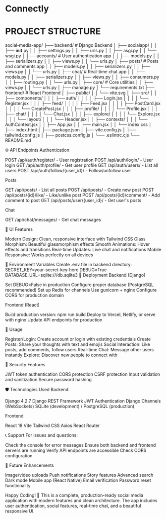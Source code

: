 # Connectly

# PROJECT STRUCTURE

social-media-app/
├── backend/                    # Django Backend
│   ├── socialapp/
│   │   ├── __init__.py
│   │   ├── settings.py
│   │   ├── urls.py
│   │   ├── asgi.py
│   │   └── wsgi.py
│   ├── accounts/               # User authentication app
│   │   ├── models.py
│   │   ├── serializers.py
│   │   ├── views.py
│   │   └── urls.py
│   ├── posts/                  # Posts and comments app
│   │   ├── models.py
│   │   ├── serializers.py
│   │   ├── views.py
│   │   └── urls.py
│   ├── chat/                   # Real-time chat app
│   │   ├── models.py
│   │   ├── serializers.py
│   │   ├── views.py
│   │   ├── consumers.py
│   │   ├── routing.py
│   │   └── urls.py
│   ├── core/                   # Core utilities
│   │   ├── views.py
│   │   └── urls.py
│   ├── manage.py
│   └── requirements.txt
├── frontend/                   # React Frontend
│   ├── public/
│   │   └── vite.svg
│   ├── src/
│   │   ├── components/
│   │   │   ├── auth/
│   │   │   │   ├── Login.jsx
│   │   │   │   └── Register.jsx
│   │   │   ├── feed/
│   │   │   │   ├── Feed.jsx
│   │   │   │   ├── PostCard.jsx
│   │   │   │   └── CreatePost.jsx
│   │   │   ├── profile/
│   │   │   │   └── Profile.jsx
│   │   │   ├── chat/
│   │   │   │   └── Chat.jsx
│   │   │   ├── explore/
│   │   │   │   └── Explore.jsx
│   │   │   └── layout/
│   │   │       └── Header.jsx
│   │   ├── contexts/
│   │   │   └── AuthContext.jsx
│   │   ├── App.jsx
│   │   ├── main.jsx
│   │   └── index.css
│   ├── index.html
│   ├── package.json
│   ├── vite.config.js
│   ├── tailwind.config.js
│   ├── postcss.config.js
│   └── .eslintrc.cjs
└── README.md




🌐 API Endpoints
Authentication

POST /api/auth/register/ - User registration
POST /api/auth/login/ - User login
GET /api/auth/profile/ - Get user profile
GET /api/auth/users/ - List all users
POST /api/auth/follow/{user_id}/ - Follow/unfollow user

Posts

GET /api/posts/ - List all posts
POST /api/posts/ - Create new post
POST /api/posts/{id}/like/ - Like/unlike post
POST /api/posts/{id}/comment/ - Add comment to post
GET /api/posts/user/{user_id}/ - Get user's posts

Chat

GET /api/chat/messages/ - Get chat messages

🎨 UI Features

Modern Design: Clean, responsive interface with Tailwind CSS
Glass Morphism: Beautiful glassmorphism effects
Smooth Animations: Hover effects and transitions
Real-time Updates: Live chat and notifications
Mobile Responsive: Works perfectly on all devices

🔧 Environment Variables
Create .env file in backend directory:
SECRET_KEY=your-secret-key-here
DEBUG=True
DATABASE_URL=sqlite:///db.sqlite3
🚀 Deployment
Backend (Django)

Set DEBUG=False in production
Configure proper database (PostgreSQL recommended)
Set up Redis for channels
Use gunicorn + nginx
Configure CORS for production domain

Frontend (React)

Build production version: npm run build
Deploy to Vercel, Netlify, or serve with nginx
Update API endpoints for production

📱 Usage

Register/Login: Create account or login with existing credentials
Create Posts: Share your thoughts with text and emojis
Social Interaction: Like posts, add comments, follow users
Real-time Chat: Message other users instantly
Explore: Discover new people to connect with

🔐 Security Features

JWT token authentication
CORS protection
CSRF protection
Input validation and sanitization
Secure password hashing

🛡️ Technologies Used
Backend

Django 4.2.7
Django REST Framework
JWT Authentication
Django Channels (WebSockets)
SQLite (development) / PostgreSQL (production)

Frontend

React 18
Vite
Tailwind CSS
Axios
React Router


📞 Support
For issues and questions:

Check the console for error messages
Ensure both backend and frontend servers are running
Verify API endpoints are accessible
Check CORS configuration

🎯 Future Enhancements

Image/video uploads
Push notifications
Story features
Advanced search
Dark mode
Mobile app (React Native)
Email verification
Password reset functionality


Happy Coding! 🎉
This is a complete, production-ready social media application with modern features and clean architecture. The app includes user authentication, social features, real-time chat, and a beautiful responsive UI.